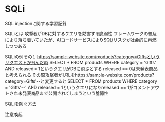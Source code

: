 # SQLi
SQL injectionに関する学習記録

SQLiとは
攻撃者がDBに対するクエリを妨害する脆弱性
フレームワークの普及により落ち着いていたが、AIコードサービスによりSQLiリスクが社会的に再燃しつつある


SQLiの例その１
https://sample-website.com/products?category=Giftsというリクエストが飛んだ時
SELECT * FROM products WHERE category = 'Gifts' AND released = 1というクエリがDBに飛ぶとする released == 0は未発表商品と考えられる
その際攻撃者がURLをhttps://sample-website.com/products?category=Gifts'--と変更すると
SELECT * FROM products WHERE category = 'Gifts'--' AND released = 1というクエリになりreleased == 1がコメントアウトされ未発表商品まで公開されてしまうという脆弱性



SQLiを防ぐ方法



注意喚起
